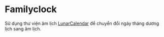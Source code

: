 # Familyclock
Sử dụng thư viện âm lịch [LunarCalendar](https://github.com/EvilArtist/LUT-Lunar-year) để chuyển đổi ngày tháng dương lịch sang âm lịch.

## 

